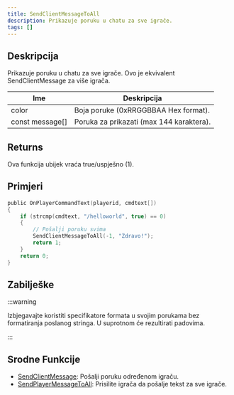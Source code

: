 ```yaml
---
title: SendClientMessageToAll
description: Prikazuje poruku u chatu za sve igrače.
tags: []
---
```


## Deskripcija

Prikazuje poruku u chatu za sve igrače. Ovo je ekvivalent SendClientMessage za više igrača.

| Ime             | Deskripcija                              |
| --------------- | ---------------------------------------- |
| color           | Boja poruke (0xRRGGBBAA Hex format).     |
| const message[] | Poruka za prikazati (max 144 karaktera). |

## Returns

Ova funkcija ubijek vraća true/uspješno (1).

## Primjeri

```c
public OnPlayerCommandText(playerid, cmdtext[])
{
    if (strcmp(cmdtext, "/helloworld", true) == 0)
    {
        // Pošalji poruku svima
        SendClientMessageToAll(-1, "Zdravo!");
        return 1;
    }
    return 0;
}
```

## Zabilješke

:::warning

Izbjegavajte koristiti specifikatore formata u svojim porukama bez formatiranja poslanog stringa. U suprotnom će rezultirati padovima.

:::

## Srodne Funkcije

- [SendClientMessage](SendClientMessage): Pošalji poruku određenom igraču.
- [SendPlayerMessageToAll](SendPlayerMessageToAll): Prisilite igrača da pošalje tekst za sve igrače.
